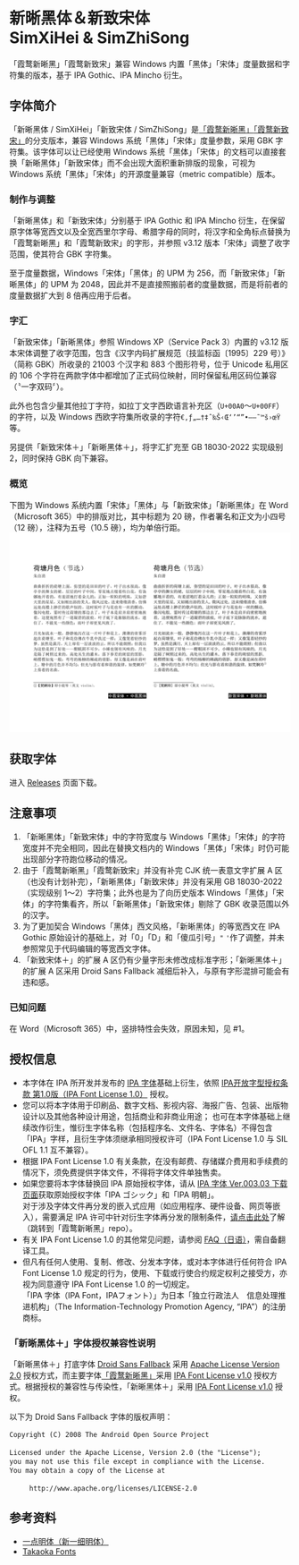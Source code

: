 # 新晰黑体＆新致宋体</br>SimXiHei & SimZhiSong

「霞鹜新晰黑」「霞鹜新致宋」兼容 Windows 内置「黑体」「宋体」度量数据和字符集的版本，基于 IPA Gothic、IPA Mincho 衍生。

## 字体简介

「新晰黑体 / SimXiHei」「新致宋体 / SimZhiSong」是[「霞鹜新晰黑」](https://github.com/lxgw/LxgwNeoXiHei)[「霞鹜新致宋」](https://github.com/lxgw/LxgwNeoZhiSong)的分支版本，兼容 Windows 系统「黑体」「宋体」度量参数，采用 GBK 字符集。该字体可以让已经使用 Windows 系统「黑体」「宋体」的文档可以直接套换「新晰黑体」「新致宋体」而不会出现大面积重新排版的现象，可视为 Windows 系统「黑体」「宋体」的开源度量兼容（metric compatible）版本。

### 制作与调整

「新晰黑体」和「新致宋体」分别基于 IPA Gothic 和 IPA Mincho 衍生，在保留原字体等宽西文以及全宽西里尔字母、希腊字母的同时，将汉字和全角标点替换为「霞鹜新晰黑」和「霞鹜新致宋」的字形，并参照 v3.12 版本「宋体」调整了收字范围，使其符合 GBK 字符集。

至于度量数据，Windows「宋体」「黑体」的 UPM 为 256，而「新致宋体」「新晰黑体」的 UPM 为 2048，因此并不是直接照搬前者的度量数据，而是将前者的度量数据扩大到 8 倍再应用于后者。

### 字汇

「新致宋体」「新晰黑体」参照 Windows XP（Service Pack 3）内置的 v3.12 版本宋体调整了收字范围，包含《汉字内码扩展规范（技监标函〔1995〕229 号）》（简称 GBK）所收录的 21003 个汉字和 883 个图形符号，位于 Unicode 私用区的 106 个字符在两款字体中都增加了正式码位映射，同时保留私用区码位兼容（〝一字双码〞）。

此外也包含少量其他拉丁字符，如拉丁文字西欧语言补充区（`U+00A0`～`U+00FF`）的字符，以及 Windows 西欧字符集所收录的字符`€‚ƒ„…†‡ˆ‰Š‹Œ‘’“”•–—˜™š›œŸ`等。

另提供「新致宋体＋」「新晰黑体＋」，将字汇扩充至 GB 18030-2022 实现级别 2，同时保持 GBK 向下兼容。

### 概览

下图为 Windows 系统内置「宋体」「黑体」与「新致宋体」「新晰黑体」在 Word（Microsoft 365）中的排版对比，其中标题为 20 磅，作者署名和正文为小四号（12 磅），注释为五号（10.5 磅），均为单倍行距。
![](./image.png)

## 获取字体

进入 [Releases](https://github.com/lxgw/SimXiZhi/releases) 页面下载。

## 注意事项

1. 「新晰黑体」「新致宋体」中的字符宽度与 Windows「黑体」「宋体」的字符宽度并不完全相同，因此在替换文档内的 Windows「黑体」「宋体」时仍可能出现部分字符跑位移动的情况。
2. 由于「霞鹜新晰黑」「霞鹜新致宋」并没有补完 CJK 统一表意文字扩展 A 区（也没有计划补完），「新晰黑体」「新致宋体」并没有采用 GB 18030-2022（实现级别 1～2）字符集；此外也是为了向历史版本 Windows「黑体」「宋体」的字符集看齐，所以「新晰黑体」「新致宋体」剔除了 GBK 收录范围以外的汉字。
3. 为了更加契合 Windows「黑体」西文风格，「新晰黑体」的等宽西文在 IPA Gothic 原始设计的基础上，对「0」「D」和「傻瓜引号」`"` `'`作了调整，并未参照常见于代码编辑的等宽西文字体。
4. 「新致宋体＋」的扩展 A 区仍有少量字形未修改成标准字形；「新晰黑体＋」的扩展 A 区采用 Droid Sans Fallback 减细后补入，与原有字形混排可能会有违和感。

### 已知问题
在 Word（Microsoft 365）中，竖排特性会失效，原因未知，见 #1。

## 授权信息

- 本字体在 IPA 所开发并发布的 [IPA 字体](https://moji.or.jp/ipafont)基础上衍生，依照 [IPA开放字型授权条款 第1.0版（IPA Font License 1.0）](https://opensource.org/licenses/IPA/) 授权。
- 您可以将本字体用于印刷品、数字文档、影视内容、海报广告、包装、出版物设计以及其他各种设计用途，包括商业和非商业用途；
  也可在本字体基础上继续改作衍生，惟衍生字体名称（包括程序名、文件名、字体名）不得包含「IPA」字样，且衍生字体须继承相同授权许可（IPA Font License 1.0 与 SIL OFL 1.1 互不兼容）。
- 根据 IPA Font License 1.0 有关条款，在没有邮费、存储媒介费用和手续费的情况下，须免费提供字体文件，不得将字体文件单独售卖。
- 如果您要将本字体替换回 IPA 原始授权字体，请从 [IPA 字体 Ver.003.03 下载页面](https://moji.or.jp/ipafont/ipa00303)获取原始授权字体「IPA ゴシック」和「IPA 明朝」。  
  对于涉及字体文件再分发的嵌入式应用（如应用程序、硬件设备、网页等嵌入），需要满足 IPA 许可中针对衍生字体再分发的限制条件，[请点击此处](https://github.com/lxgw/LxgwNeoXiHei/blob/main/documentation/embedding_instructions.md)了解（跳转到「霞鹜新晰黑」repo）。
- 有关 IPA Font License 1.0 的其他常见问题，请参阅 [FAQ（日语）](https://moji.or.jp/ipafont/faq)，需自备翻译工具。
- 但凡有任何人使用、复制、修改、分发本字体，或对本字体进行任何符合 IPA Font License 1.0 规定的行为，使用、下载或行使合约规定权利之接受方，亦视为同意遵守 IPA Font License 1.0 的一切规定。  
  「IPA 字体（IPA Font，IPAフォント）」为日本「独立行政法人　信息处理推进机构」（The Information-Technology Promotion Agency, “IPA”）的注册商标。

### 「新晰黑体＋」字体授权兼容性说明
「新晰黑体＋」打底字体 [Droid Sans Fallback](https://github.com/aosp-mirror/platform_frameworks_base/tree/master/data/fonts) 采用 [Apache License Version 2.0](https://www.apache.org/licenses/LICENSE-2.0.html) 授权方式，而主要字体[「霞鹜新晰黑」](https://github.com/lxgw/LxgwNeoXiHei)采用 [IPA Font License v1.0](IPA_Font_License_Agreement_v1.0.txt) 授权方式。根据授权的兼容性与传染性，「新晰黑体＋」采用 [IPA Font License v1.0](IPA_Font_License_Agreement_v1.0.txt) 授权。

以下为 Droid Sans Fallback 字体的版权声明：
```
Copyright (C) 2008 The Android Open Source Project

Licensed under the Apache License, Version 2.0 (the "License");
you may not use this file except in compliance with the License.
You may obtain a copy of the License at
  
     http://www.apache.org/licenses/LICENSE-2.0
```
## 参考资料

- [一点明体（新一细明体）](https://github.com/ichitenfont/I.Ming)
- [Takaoka Fonts](https://github.com/hidekatsu-izuno/takaoka-fonts)
